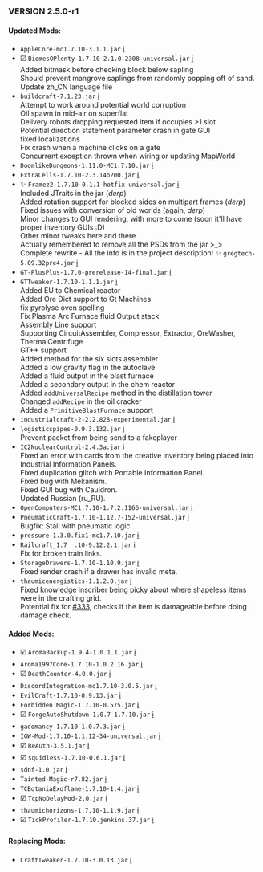 ### VERSION 2.5.0-r1

#### Updated Mods:

- `AppleCore-mc1.7.10-3.1.1.jar` [:information_source:](http://minecraft.curseforge.com/projects/applecore/files/2530879)
- :ballot_box_with_check: `BiomesOPlenty-1.7.10-2.1.0.2308-universal.jar` [:information_source:](https://minecraft.curseforge.com/projects/biomes-o-plenty/files/2499612)  
    Added bitmask before checking block below sapling  
    Should prevent mangrove saplings from randomly popping off of sand.  
    Update zh_CN language file
- `buildcraft-7.1.23.jar` [:information_source:](https://minecraft.curseforge.com/projects/buildcraft/files/2502739)  
  Attempt to work around potential world corruption  
  Oil spawn in mid-air on superflat  
  Delivery robots dropping requested item if occupies >1 slot  
  Potential direction statement parameter crash in gate GUI  
  fixed localizations  
  Fix crash when a machine clicks on a gate  
  Concurrent exception thrown when wiring or updating MapWorld
- `DoomlikeDungeons-1.11.0-MC1.7.10.jar` [:information_source:](https://minecraft.curseforge.com/projects/project-74246/files/2511091)
- `ExtraCells-1.7.10-2.3.14b200.jar` [:information_source:](https://minecraft.curseforge.com/projects/extracells2/files/2497337)
- :sparkles: `Framez2-1.7.10-0.1.1-hotfix-universal.jar` [:information_source:](https://minecraft.curseforge.com/projects/framez/files/2263365)  
  Included JTraits in the jar (*derp*)  
  Added rotation support for blocked sides on multipart frames (*derp*)  
  Fixed issues with conversion of old worlds (again, *derp*)  
  Minor changes to GUI rendering, with more to come (soon it'll have proper inventory GUIs :D)  
  Other minor tweaks here and there  
  Actually remembered to remove all the PSDs from the jar >_>  
  Complete rewrite - All the info is in the project description!
:sparkles: `gregtech-5.09.32pre4.jar` [:information_source:](http://forum.industrial-craft.net/index.php?page=Thread&threadID=11488)
- `GT-PlusPlus-1.7.0-prerelease-14-final.jar` [:information_source:]()
- `GTTweaker-1.7.10-1.1.1.jar` [:information_source:](https://forum.industrial-craft.net/thread/11353-gt-5-09-minetweaker-3-10-addon-addon-version-1-7-0-adding-custom-recipes-for-all/)  
  Added EU to Chemical reactor  
  Added Ore Dict support to Gt Machines  
  fix pyrolyse oven spelling  
  Fix Plasma Arc Furnace fluid Output stack  
  Assembly Line support  
  Supporting CircuitAssembler, Compressor, Extractor, OreWasher, ThermalCentrifuge  
  GT++ support  
  Added method for the six slots assembler  
  Added a low gravity flag in the autoclave  
  Added a fluid output in the blast furnace  
  Added a secondary output in the chem reactor  
  Added `addUniversalRecipe` method in the distillation tower  
  Changed `addRecipe` in the oil cracker  
  Added a `PrimitiveBlastFurnace` support
- `industrialcraft-2-2.2.828-experimental.jar` [:information_source:](http://jenkins.ic2.player.to/job/IC2_experimental/828/changes)
- `logisticspipes-0.9.3.132.jar` [:information_source:](https://minecraft.curseforge.com/projects/logistics-pipes/files/2427862)  
  Prevent packet from being send to a fakeplayer
- `IC2NuclearControl-2.4.3a.jar` [:information_source:](https://minecraft.curseforge.com/projects/nuclear-control-2/files/2464673)  
  Fixed an error with cards from the creative inventory being placed into Industrial Information Panels.  
  Fixed duplication glitch with Portable Information Panel.  
  Fixed bug with Mekanism.  
  Fixed GUI bug with Cauldron.  
  Updated Russian (ru_RU).
- `OpenComputers-MC1.7.10-1.7.2.1166-universal.jar` [:information_source:](https://minecraft.curseforge.com/projects/opencomputers/files/2540142)
- `PneumaticCraft-1.7.10-1.12.7-152-universal.jar` [:information_source:](https://minecraft.curseforge.com/projects/pneumaticcraft/files/2513763)  
  Bugfix: Stall with pneumatic logic.
- `pressure-1.3.0.fix1-mc1.7.10.jar` [:information_source:](https://minecraft.curseforge.com/projects/pressure-pipes/files/2475630)
- `Railcraft_1.7  .10-9.12.2.1.jar` [:information_source:](https://minecraft.curseforge.com/projects/railcraft/files/2458987)  
  Fix for broken train links.
- `StorageDrawers-1.7.10-1.10.9.jar` [:information_source:](https://minecraft.curseforge.com/projects/storage-drawers/files/2469586)  
  Fixed render crash if a drawer has invalid meta.
- `thaumicenergistics-1.1.2.0.jar` [:information_source:](https://minecraft.curseforge.com/projects/thaumic-energistics/files/2542306)  
  Fixed knowledge inscriber being picky about where shapeless items were in the crafting grid.  
  Potential fix for [#333](https://github.com/Nividica/ThaumicEnergistics/issues/333), checks if the item is damageable before doing damage check.

#### Added Mods:

- :ballot_box_with_check: `AromaBackup-1.9.4-1.0.1.1.jar` [:information_source:](http://www.minecraftforum.net/topic/1679684)
- `Aroma1997Core-1.7.10-1.0.2.16.jar` [:information_source:](https://minecraft.curseforge.com/projects/aroma1997core/files/2257644)
- :ballot_box_with_check: `DeathCounter-4.0.0.jar` [:information_source:](http://ichun.us/mods/death-counter/)
- `DiscordIntegration-mc1.7.10-3.0.5.jar` [:information_source:](https://minecraft.curseforge.com/projects/discordintegration)
- `EvilCraft-1.7.10-0.9.13.jar` [:information_source:](https://minecraft.curseforge.com/projects/evilcraft/files/2409469)
- `Forbidden Magic-1.7.10-0.575.jar` [:information_source:](https://minecraft.curseforge.com/projects/forbidden-magic/files/2303822)
- :ballot_box_with_check: `ForgeAutoShutdown-1.0.7-1.7.10.jar` [:information_source:](https://minecraft.curseforge.com/projects/forgeautoshutdown)
- `gadomancy-1.7.10-1.0.7.3.jar` [:information_source:](https://minecraft.curseforge.com/projects/gadomancy)
- `IGW-Mod-1.7.10-1.1.12-34-universal.jar` [:information_source:](https://minecraft.curseforge.com/projects/in-game-wiki-mod)
- :ballot_box_with_check: `ReAuth-3.5.1.jar` [:information_source:](https://minecraft.curseforge.com/projects/reauth/files/2444531)
- :ballot_box_with_check: `squidless-1.7.10-0.6.1.jar` [:information_source:](https://minecraft.curseforge.com/projects/squidless)
- `sdnf-1.0.jar` [:information_source:](https://minecraft.curseforge.com/projects/storage-drawers-nei-fix)
- `Tainted-Magic-r7.82.jar` [:information_source:](https://minecraft.curseforge.com/projects/tainted-magic)
- `TCBotaniaExoflame-1.7.10-1.4.jar` [:information_source:](https://minecraft.curseforge.com/projects/tcbotaniaexoflame)
- :ballot_box_with_check: `TcpNoDelayMod-2.0.jar` [:information_source:](https://prplz.io/tcpnodelaymod)
- `thaumichorizons-1.7.10-1.1.9.jar` [:information_source:](https://minecraft.curseforge.com/projects/thaumic-horizons)
- :ballot_box_with_check: `TickProfiler-1.7.10.jenkins.37.jar` [:information_source:](https://github.com/MinimallyCorrect/TickProfiler)

#### Replacing Mods:

- `CraftTweaker-1.7.10-3.0.13.jar` [:information_source:](https://minecraft.curseforge.com/projects/crafttweaker)
